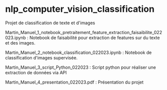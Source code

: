 # nlp_computer_vision_classification
Projet de classification de texte et d'images

Martin_Manuel_1_notebook_pretraitement_feature_extraction_faisaibilite_022023.ipynb : Notebook de faisabilité pour extraction de features sur du texte et des images.

Martin_Manuel_2_notebook_classification_022023.ipynb : Notebook de classification d'images supervisée.

Martin_Manuel_3_script_Python_022023 : Script python pour réaliser une extraction de données via API

Martin_Manuel_4_presentation_022023.pdf : Présentation du projet
